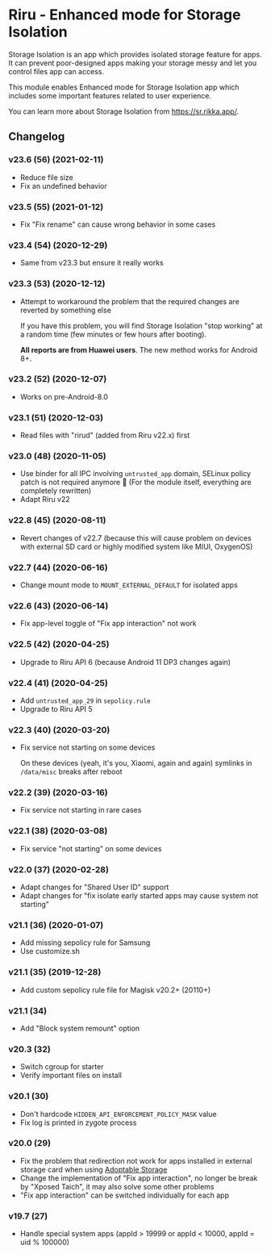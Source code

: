 # Riru - Enhanced mode for Storage Isolation

Storage Isolation is an app which provides isolated storage feature for apps. It can prevent poor-designed apps making your storage messy and let you control files app can access.

This module enables Enhanced mode for Storage Isolation app which includes some important features related to user experience.

You can learn more about Storage Isolation from <https://sr.rikka.app/>.

## Changelog

### v23.6 (56) (2021-02-11)

- Reduce file size
- Fix an undefined behavior

### v23.5 (55) (2021-01-12)

- Fix "Fix rename" can cause wrong behavior in some cases

### v23.4 (54) (2020-12-29)

- Same from v23.3 but ensure it really works

### v23.3 (53) (2020-12-12)

- Attempt to workaround the problem that the required changes are reverted by something else

  If you have this problem, you will find Storage Isolation "stop working" at a random time (few minutes or few hours after booting).

  **All reports are from Huawei users**. The new method works for Android 8+.

### v23.2 (52) (2020-12-07)

- Works on pre-Android-8.0

### v23.1 (51) (2020-12-03)

- Read files with "rirud" (added from Riru v22.x) first

### v23.0 (48) (2020-11-05)

- Use binder for all IPC involving `untrusted_app` domain, SELinux policy patch is not required anymore 🎉 (For the module itself, everything are completely rewritten)
- Adapt Riru v22

### v22.8 (45) (2020-08-11)

- Revert changes of v22.7 (because this will cause problem on devices with external SD card or highly modified system like MIUI, OxygenOS)

### v22.7 (44) (2020-06-16)

- Change mount mode to `MOUNT_EXTERNAL_DEFAULT` for isolated apps

### v22.6 (43) (2020-06-14)

- Fix app-level toggle of "Fix app interaction" not work

### v22.5 (42) (2020-04-25)

- Upgrade to Riru API 6 (because Android 11 DP3 changes again)

### v22.4 (41) (2020-04-25)

- Add `untrusted_app_29` in `sepolicy.rule`
- Upgrade to Riru API 5

### v22.3 (40) (2020-03-20)

- Fix service not starting on some devices

  On these devices (yeah, it's you, Xiaomi, again and again) symlinks in `/data/misc` breaks after reboot

### v22.2 (39) (2020-03-16)

- Fix service not starting in rare cases

### v22.1 (38) (2020-03-08)

- Fix service "not starting" on some devices

### v22.0 (37) (2020-02-28)

- Adapt changes for "Shared User ID" support
- Adapt changes for "fix isolate early started apps may cause system not starting"

### v21.1 (36) (2020-01-07)

- Add missing sepolicy rule for Samsung
- Use customize.sh

### v21.1 (35) (2019-12-28)

- Add custom sepolicy rule file for Magisk v20.2+ (20110+)

### v21.1 (34)

- Add "Block system remount" option

### v20.3 (32)

- Switch cgroup for starter
- Verify important files on install

### v20.1 (30)

- Don't hardcode `HIDDEN_API_ENFORCEMENT_POLICY_MASK` value
- Fix log is printed in zygote process

### v20.0 (29)

- Fix the problem that redirection not work for apps installed in external storage card when using [Adoptable Storage](https://source.android.com/devices/storage/adoptable)
- Change the implementation of "Fix app interaction", no longer be break by "Xposed Taich", it may also solve some other problems
- "Fix app interaction" can be switched individually for each app

### v19.7 (27)

- Handle special system apps (appId > 19999 or appId < 10000, appId = uid % 100000)